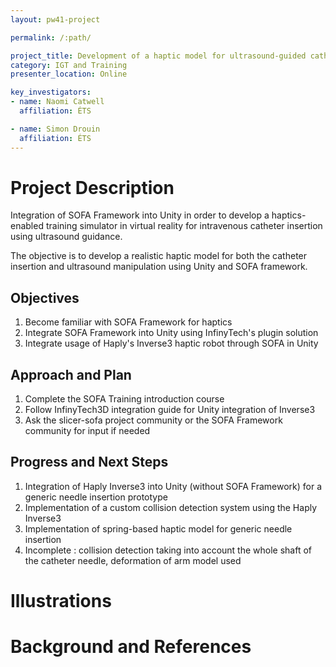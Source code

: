 ```yaml
---
layout: pw41-project

permalink: /:path/

project_title: Development of a haptic model for ultrasound-guided catheter insertion
category: IGT and Training
presenter_location: Online

key_investigators:
- name: Naomi Catwell
  affiliation: ÉTS

- name: Simon Drouin
  affiliation: ÉTS
---
```


# Project Description

Integration of SOFA Framework into Unity in order to develop a haptics-enabled training simulator in virtual reality for intravenous catheter insertion using ultrasound guidance.

The objective is to develop a realistic haptic model for both the catheter insertion and ultrasound manipulation using Unity and SOFA framework.

## Objectives

<!-- Describe here WHAT you would like to achieve (what you will have as end result). -->

1. Become familiar with SOFA Framework for haptics
2. Integrate SOFA Framework into Unity using InfinyTech's plugin solution
3. Integrate usage of Haply's Inverse3 haptic robot through SOFA in Unity

## Approach and Plan

<!-- Describe here HOW you would like to achieve the objectives stated above. Describe specific steps of **what you plan to do** to achieve the above described objectives.-->

1. Complete the SOFA Training introduction course 
2. Follow InfinyTech3D integration guide for Unity integration of Inverse3
3. Ask the slicer-sofa project community or the SOFA Framework community for input if needed

## Progress and Next Steps

<!-- Update this section as you make progress, describing of what you have ACTUALLY DONE.
     If there are specific steps that you could not complete then you can describe them here, too. -->

1. Integration of Haply Inverse3 into Unity (without SOFA Framework) for a generic needle insertion prototype
2. Implementation of a custom collision detection system using the Haply Inverse3
3. Implementation of spring-based haptic model for generic needle insertion
4. Incomplete : collision detection taking into account the whole shaft of the catheter needle, deformation of arm model used

# Illustrations

<!-- Add pictures and links to videos that demonstrate what has been accomplished.
![Description of picture](Example2.jpg)
![Some more images](Example2.jpg)
-->

# Background and References

<!-- If you developed any software, include link to the source code repository.
     If possible, also add links to sample data, and to any relevant publications. -->
